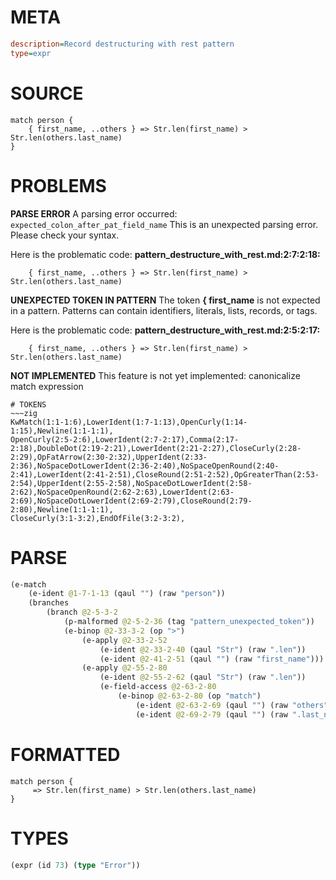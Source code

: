# META
~~~ini
description=Record destructuring with rest pattern
type=expr
~~~
# SOURCE
~~~roc
match person {
    { first_name, ..others } => Str.len(first_name) > Str.len(others.last_name)
}
~~~
# PROBLEMS
**PARSE ERROR**
A parsing error occurred: `expected_colon_after_pat_field_name`
This is an unexpected parsing error. Please check your syntax.

Here is the problematic code:
**pattern_destructure_with_rest.md:2:7:2:18:**
```roc
    { first_name, ..others } => Str.len(first_name) > Str.len(others.last_name)
```


**UNEXPECTED TOKEN IN PATTERN**
The token **{ first_name** is not expected in a pattern.
Patterns can contain identifiers, literals, lists, records, or tags.

Here is the problematic code:
**pattern_destructure_with_rest.md:2:5:2:17:**
```roc
    { first_name, ..others } => Str.len(first_name) > Str.len(others.last_name)
```


**NOT IMPLEMENTED**
This feature is not yet implemented: canonicalize match expression


~~~
# TOKENS
~~~zig
KwMatch(1:1-1:6),LowerIdent(1:7-1:13),OpenCurly(1:14-1:15),Newline(1:1-1:1),
OpenCurly(2:5-2:6),LowerIdent(2:7-2:17),Comma(2:17-2:18),DoubleDot(2:19-2:21),LowerIdent(2:21-2:27),CloseCurly(2:28-2:29),OpFatArrow(2:30-2:32),UpperIdent(2:33-2:36),NoSpaceDotLowerIdent(2:36-2:40),NoSpaceOpenRound(2:40-2:41),LowerIdent(2:41-2:51),CloseRound(2:51-2:52),OpGreaterThan(2:53-2:54),UpperIdent(2:55-2:58),NoSpaceDotLowerIdent(2:58-2:62),NoSpaceOpenRound(2:62-2:63),LowerIdent(2:63-2:69),NoSpaceDotLowerIdent(2:69-2:79),CloseRound(2:79-2:80),Newline(1:1-1:1),
CloseCurly(3:1-3:2),EndOfFile(3:2-3:2),
~~~
# PARSE
~~~clojure
(e-match
	(e-ident @1-7-1-13 (qaul "") (raw "person"))
	(branches
		(branch @2-5-3-2
			(p-malformed @2-5-2-36 (tag "pattern_unexpected_token"))
			(e-binop @2-33-3-2 (op ">")
				(e-apply @2-33-2-52
					(e-ident @2-33-2-40 (qaul "Str") (raw ".len"))
					(e-ident @2-41-2-51 (qaul "") (raw "first_name")))
				(e-apply @2-55-2-80
					(e-ident @2-55-2-62 (qaul "Str") (raw ".len"))
					(e-field-access @2-63-2-80
						(e-binop @2-63-2-80 (op "match")
							(e-ident @2-63-2-69 (qaul "") (raw "others"))
							(e-ident @2-69-2-79 (qaul "") (raw ".last_name")))))))))
~~~
# FORMATTED
~~~roc
match person {
	 => Str.len(first_name) > Str.len(others.last_name)
}
~~~
# TYPES
~~~clojure
(expr (id 73) (type "Error"))
~~~